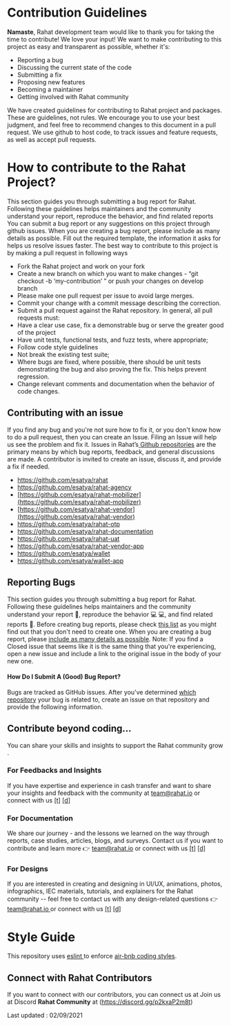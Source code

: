 # Contribution Guidelines

**Namaste**, Rahat development team would like to thank you for taking the time to contribute! We love your input! We want to make contributing to this project as easy and transparent as possible, whether it's:

- Reporting a bug
- Discussing the current state of the code
- Submitting a fix
- Proposing new features
- Becoming a maintainer
- Getting involved with Rahat community

We have created guidelines for contributing to Rahat project and packages. These are guidelines, not rules. We encourage you to use your best judgment, and feel free to recommend changes to this document in a pull request. We use github to host code, to track issues and feature requests, as well as accept pull requests.

# How to contribute to the Rahat Project?

This section guides you through submitting a bug report for Rahat. Following these guidelines helps maintainers and the community understand your report, reproduce the behavior, and find related reports
You can submit a bug report or any suggestions on this project through github issues.
When you are creating a bug report, please include as many details as possible. Fill out the required template, the information it asks for helps us resolve issues faster.
The best way to contribute to this project is by making a pull request in following ways

- Fork the Rahat project and work on your fork
- Create a new branch on which you want to make changes - “git checkout -b ‘my-contribution’ ” or push your changes on develop branch
- Please make one pull request per issue to avoid large merges.
- Commit your change with a commit message describing the correction.
- Submit a pull request against the Rahat repository.
  In general, all pull requests must:
- Have a clear use case, fix a demonstrable bug or serve the greater good of the project
- Have unit tests, functional tests, and fuzz tests, where appropriate;
- Follow code style guidelines
- Not break the existing test suite;
- Where bugs are fixed, where possible, there should be unit tests demonstrating the bug and also proving the fix. This helps prevent regression.
- Change relevant comments and documentation when the behavior of code changes.

## Contributing with an issue

If you find any bug and you're not sure how to fix it, or you don't know how to do a pull request, then you can create an Issue. Filing an Issue will help us see the problem and fix it.
Issues in Rahat’s[ ](https://github.com/orgs/esatya)[Github repositories](https://github.com/orgs/esatya) are the primary means by which bug reports, feedback, and general discussions are made. A contributor is invited to create an issue, discuss it, and provide a fix if needed.

- https://github.com/esatya/rahat
- https://github.com/esatya/rahat-agency
- [https://github.com/esatya/rahat-mobilizer](https://github.com/esatya/rahat-mobilizer)
- [https://github.com/esatya/rahat-vendor](https://github.com/esatya/rahat-vendor)
- https://github.com/esatya/rahat-otp
- https://github.com/esatya/rahat-documentation
- https://github.com/esatya/rahat-uat 
- https://github.com/esatya/rahat-vendor-app
- https://github.com/esatya/wallet
- https://github.com/esatya/wallet-app

## Reporting Bugs

This section guides you through submitting a bug report for Rahat. Following these guidelines helps maintainers and the community understand your report 📝, reproduce the behavior 💻 💻, and find related reports 🔎.
Before creating bug reports, please check [this list](https://github.com/orgs/esatya/projects/2) as you might find out that you don't need to create one. When you are creating a bug report, please [include as many details as possible](https://github.com/atom/atom/blob/master/CONTRIBUTING.md#how-do-i-submit-a-good-bug-report).
Note: If you find a Closed issue that seems like it is the same thing that you're experiencing, open a new issue and include a link to the original issue in the body of your new one.

#### **How Do I Submit A (Good) Bug Report?**

Bugs are tracked as GitHub issues. After you've determined [which repository](https://github.com/atom/atom/blob/master/CONTRIBUTING.md#atom-and-packages) your bug is related to, create an issue on that repository and provide the following information.

## Contribute beyond coding...

You can share your skills and insights to support the Rahat community grow .

### For Feedbacks and Insights

If you have expertise and experience in cash transfer and want to share your insights and feedback with the community at [team@rahat.io](mailto:team@rahat.io) or connect with us [\[t\]](https://twitter.com/rahataid) [\[d\] ](https://discord.gg/p2kxaP2m8t)

### For Documentation

We share our journey - and the lessons we learned on the way through reports, case studies, articles, blogs, and surveys. Contact us if you want to contribute and learn more 👉 [team@rahat.io](mailto:team@rahat.io) or connect with us [\[t\]](https://twitter.com/rahataid) [\[d\] ](https://discord.gg/p2kxaP2m8t)

### For Designs

If you are interested in creating and designing in UI/UX, animations, photos, infographics, IEC materials, tutorials, and explainers for the Rahat community -- feel free to contact us with any design-related questions 👉 [team@rahat.io ](mailto:team@rahat.io)or connect with us [\[t\]](https://twitter.com/rahataid) [\[d\] ](https://discord.gg/p2kxaP2m8t)

# Style Guide

This repository uses [eslint ](https://github.com/eslint/eslint)to enforce [air-bnb coding styles](https://github.com/airbnb/javascript).

## Connect with Rahat Contributors

If you want to connect with our contributors, you can connect us at Join us at Discord **Rahat Community** at (https://discord.gg/p2kxaP2m8t)

Last updated : 02/09/2021
